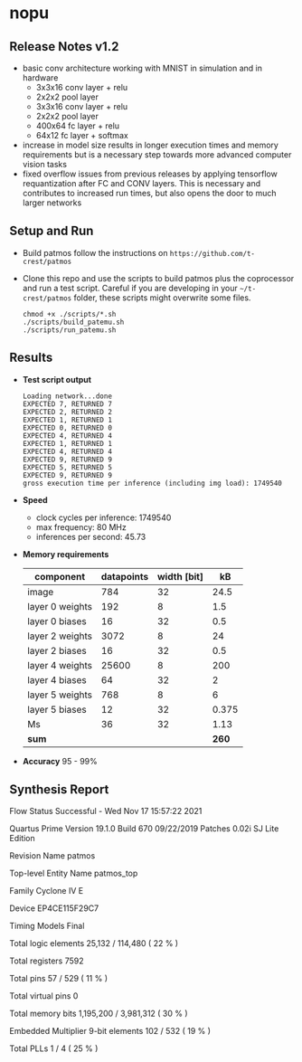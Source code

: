 # nopu

## Release Notes v1.2

- basic conv architecture working with MNIST in simulation and in hardware
    - 3x3x16 conv layer + relu
    - 2x2x2 pool layer
    - 3x3x16 conv layer + relu
    - 2x2x2 pool layer
    - 400x64 fc layer + relu
    - 64x12 fc layer + softmax
- increase in model size results in longer execution times and memory requirements but is a necessary step towards more advanced computer vision tasks
- fixed overflow issues from previous releases by applying tensorflow requantization after FC and CONV layers. This is necessary and contributes to increased run times, but also opens the door to much larger networks


## Setup and Run

- Build patmos
follow the instructions on `https://github.com/t-crest/patmos`

- Clone this repo and use the scripts to build patmos plus the coprocessor and run a test script.
  Careful if you are developing in your `~/t-crest/patmos` folder, these scripts might overwrite some files. 
    ```
    chmod +x ./scripts/*.sh
    ./scripts/build_patemu.sh
    ./scripts/run_patemu.sh
    ```

## Results

- **Test script output**
    ```
    Loading network...done
    EXPECTED 7, RETURNED 7
    EXPECTED 2, RETURNED 2
    EXPECTED 1, RETURNED 1
    EXPECTED 0, RETURNED 0
    EXPECTED 4, RETURNED 4
    EXPECTED 1, RETURNED 1
    EXPECTED 4, RETURNED 4
    EXPECTED 9, RETURNED 9
    EXPECTED 5, RETURNED 5
    EXPECTED 9, RETURNED 9
    gross execution time per inference (including img load): 1749540
    ```
- **Speed**
    - clock cycles per inference: 1749540
    - max frequency: 80 MHz
    - inferences per second: 45.73

- **Memory requirements**

    | component         | datapoints     | width [bit] | kB |
    |--------------|-----------|------------| --- |
    | image | 784      | 32        | 24.5
    | layer 0 weights      | 192  | 8       | 1.5
    | layer 0 biases      | 16  | 32       | 0.5
    | layer 2 weights      | 3072  | 8       | 24
    | layer 2 biases      | 16  | 32       | 0.5
    | layer 4 weights      | 25600  | 8       | 200
    | layer 4 biases      | 64  | 32       | 2
    | layer 5 weights      | 768  | 8       | 6
    | layer 5 biases      | 12  | 32       | 0.375
    | Ms      | 36  | 32       | 1.13
    | **sum** | | | **260**

- **Accuracy**
95 - 99%

## Synthesis Report

Flow Status	Successful - Wed Nov 17 15:57:22 2021

Quartus Prime Version	19.1.0 Build 670 09/22/2019 Patches 0.02i SJ Lite Edition

Revision Name	patmos

Top-level Entity Name	patmos_top

Family	Cyclone IV E

Device	EP4CE115F29C7

Timing Models	Final

Total logic elements	25,132 / 114,480 ( 22 % )

Total registers	7592

Total pins	57 / 529 ( 11 % )

Total virtual pins	0

Total memory bits	1,195,200 / 3,981,312 ( 30 % )

Embedded Multiplier 9-bit elements	102 / 532 ( 19 % )

Total PLLs	1 / 4 ( 25 % )